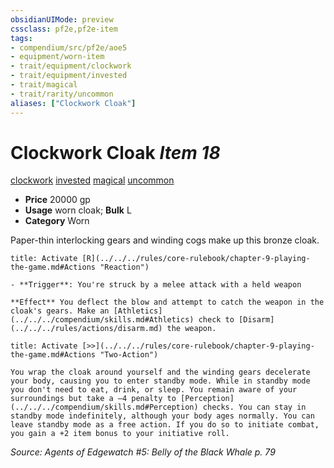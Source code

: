 ```yaml
---
obsidianUIMode: preview
cssclass: pf2e,pf2e-item
tags:
- compendium/src/pf2e/aoe5
- equipment/worn-item
- trait/equipment/clockwork
- trait/equipment/invested
- trait/magical
- trait/rarity/uncommon
aliases: ["Clockwork Cloak"]
---
```

# Clockwork Cloak *Item 18*  
[clockwork](clockwork-g-g.md)  [invested](invested.md)  [magical](magical.md)  [uncommon](uncommon.md)  

- **Price** 20000 gp
- **Usage** worn cloak; **Bulk** L
- **Category** Worn

Paper-thin interlocking gears and winding cogs make up this bronze cloak.

```ad-embed-ability
title: Activate [R](../../../rules/core-rulebook/chapter-9-playing-the-game.md#Actions "Reaction")

- **Trigger**: You're struck by a melee attack with a held weapon

**Effect** You deflect the blow and attempt to catch the weapon in the cloak's gears. Make an [Athletics](../../../compendium/skills.md#Athletics) check to [Disarm](../../../rules/actions/disarm.md) the weapon.
```

```ad-embed-ability
title: Activate [>>](../../../rules/core-rulebook/chapter-9-playing-the-game.md#Actions "Two-Action")

You wrap the cloak around yourself and the winding gears decelerate your body, causing you to enter standby mode. While in standby mode you don't need to eat, drink, or sleep. You remain aware of your surroundings but take a –4 penalty to [Perception](../../../compendium/skills.md#Perception) checks. You can stay in standby mode indefinitely, although your body ages normally. You can leave standby mode as a free action. If you do so to initiate combat, you gain a +2 item bonus to your initiative roll.
```

*Source: Agents of Edgewatch #5: Belly of the Black Whale p. 79*
